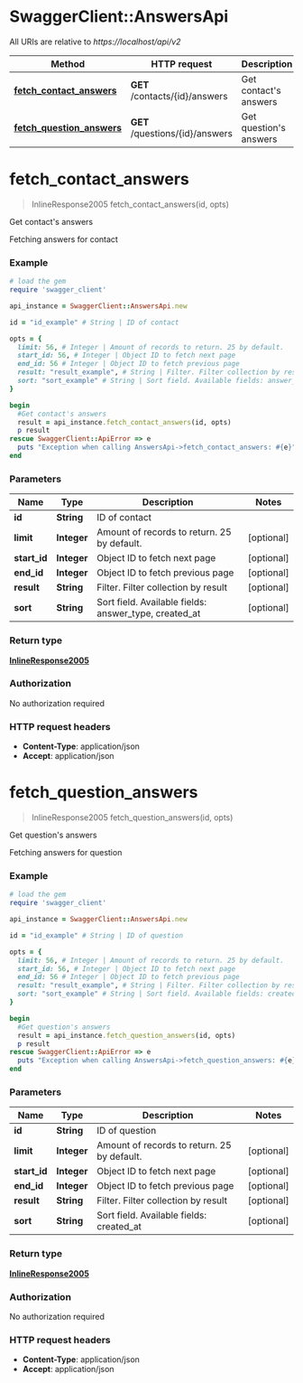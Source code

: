 # SwaggerClient::AnswersApi

All URIs are relative to *https://localhost/api/v2*

Method | HTTP request | Description
------------- | ------------- | -------------
[**fetch_contact_answers**](AnswersApi.md#fetch_contact_answers) | **GET** /contacts/{id}/answers | Get contact&#39;s answers
[**fetch_question_answers**](AnswersApi.md#fetch_question_answers) | **GET** /questions/{id}/answers | Get question&#39;s answers


# **fetch_contact_answers**
> InlineResponse2005 fetch_contact_answers(id, opts)

Get contact's answers

Fetching answers for contact

### Example
```ruby
# load the gem
require 'swagger_client'

api_instance = SwaggerClient::AnswersApi.new

id = "id_example" # String | ID of contact

opts = { 
  limit: 56, # Integer | Amount of records to return. 25 by default.
  start_id: 56, # Integer | Object ID to fetch next page
  end_id: 56 # Integer | Object ID to fetch previous page
  result: "result_example", # String | Filter. Filter collection by result
  sort: "sort_example" # String | Sort field. Available fields: answer_type, created_at
}

begin
  #Get contact's answers
  result = api_instance.fetch_contact_answers(id, opts)
  p result
rescue SwaggerClient::ApiError => e
  puts "Exception when calling AnswersApi->fetch_contact_answers: #{e}"
end
```

### Parameters

Name | Type | Description  | Notes
------------- | ------------- | ------------- | -------------
 **id** | **String**| ID of contact | 
 **limit** | **Integer**| Amount of records to return. 25 by default. | [optional] 
 **start_id** | **Integer**| Object ID to fetch next page | [optional] 
 **end_id** | **Integer**| Object ID to fetch previous page | [optional] 
 **result** | **String**| Filter. Filter collection by result | [optional] 
 **sort** | **String**| Sort field. Available fields: answer_type, created_at | [optional] 

### Return type

[**InlineResponse2005**](InlineResponse2005.md)

### Authorization

No authorization required

### HTTP request headers

 - **Content-Type**: application/json
 - **Accept**: application/json



# **fetch_question_answers**
> InlineResponse2005 fetch_question_answers(id, opts)

Get question's answers

Fetching answers for question

### Example
```ruby
# load the gem
require 'swagger_client'

api_instance = SwaggerClient::AnswersApi.new

id = "id_example" # String | ID of question

opts = { 
  limit: 56, # Integer | Amount of records to return. 25 by default.
  start_id: 56, # Integer | Object ID to fetch next page
  end_id: 56 # Integer | Object ID to fetch previous page
  result: "result_example", # String | Filter. Filter collection by result
  sort: "sort_example" # String | Sort field. Available fields: created_at
}

begin
  #Get question's answers
  result = api_instance.fetch_question_answers(id, opts)
  p result
rescue SwaggerClient::ApiError => e
  puts "Exception when calling AnswersApi->fetch_question_answers: #{e}"
end
```

### Parameters

Name | Type | Description  | Notes
------------- | ------------- | ------------- | -------------
 **id** | **String**| ID of question | 
 **limit** | **Integer**| Amount of records to return. 25 by default. | [optional] 
 **start_id** | **Integer**| Object ID to fetch next page | [optional] 
 **end_id** | **Integer**| Object ID to fetch previous page | [optional] 
 **result** | **String**| Filter. Filter collection by result | [optional] 
 **sort** | **String**| Sort field. Available fields: created_at | [optional] 

### Return type

[**InlineResponse2005**](InlineResponse2005.md)

### Authorization

No authorization required

### HTTP request headers

 - **Content-Type**: application/json
 - **Accept**: application/json



